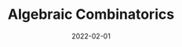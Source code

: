 ---
org: MIT
courseno: 18.212
title: Algebraic Combinatorics
subject: Math
date: 2022-02-01
term: Spring 2022
status:
notes: 18-212edited.pdf
code:
site:
instructor:
---